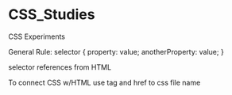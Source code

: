 # CSS_Studies
CSS Experiments

General Rule:
selector {
  property: value;
  anotherProperty: value;
}

selector references from HTML

To connect CSS w/HTML
use <link> tag and href to css file name

